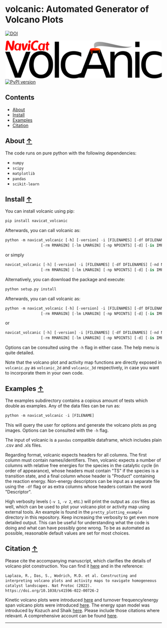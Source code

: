 volcanic: Automated Generator of Volcano Plots
==============================================
[![DOI](https://zenodo.org/badge/381737392.svg)](https://zenodo.org/badge/latestdoi/381737392)

![volcanic logo](./images/volcanic_logo.png)
[![PyPI version](https://badge.fury.io/py/navicat_marc.svg)](https://badge.fury.io/py/navicat_marc)

## Contents
* [About](#about-)
* [Install](#install-)
* [Examples](#examples-)
* [Citation](#citation-)

## About [↑](#about)

The code runs on pure python with the following dependencies: 
- `numpy`
- `scipy`
- `matplotlib`
- `pandas`
- `scikit-learn`


## Install [↑](#install)

You can install volcanic using pip:

```python
pip install navicat_volcanic
```

Afterwards, you can call volcanic as:

```python
python -m navicat_volcanic [-h] [-version] -i [FILENAMES] [-df DFILENAMES] [-nd ND] [-v VERB] [-r RUNMODE] [-lsfer | -thermo | -kinetic | -es | -tof | -all] [-T TEMP] [-pm PLOTMODE] [-ic IC] [-fc FC]
                [-rm RMARGIN] [-lm LMARGIN] [-np NPOINTS] [-d] [-is IMPUTER_STRAT] [-refill]
```
or simply
```python
navicat_volcanic [-h] [-version] -i [FILENAMES] [-df DFILENAMES] [-nd ND] [-v VERB] [-r RUNMODE] [-lsfer | -thermo | -kinetic | -es | -tof | -all] [-T TEMP] [-pm PLOTMODE] [-ic IC] [-fc FC]
                [-rm RMARGIN] [-lm LMARGIN] [-np NPOINTS] [-d] [-is IMPUTER_STRAT] [-refill]
```

Alternatively, you can download the package and execute:

```python 
python setup.py install
```

Afterwards, you can call volcanic as:

```python
python -m navicat_volcanic [-h] [-version] -i [FILENAMES] [-df DFILENAMES] [-nd ND] [-v VERB] [-r RUNMODE] [-lsfer | -thermo | -kinetic | -es | -tof | -all] [-T TEMP] [-pm PLOTMODE] [-ic IC] [-fc FC]
                [-rm RMARGIN] [-lm LMARGIN] [-np NPOINTS] [-d] [-is IMPUTER_STRAT] [-refill]
```
or
```python
navicat_volcanic [-h] [-version] -i [FILENAMES] [-df DFILENAMES] [-nd ND] [-v VERB] [-r RUNMODE] [-lsfer | -thermo | -kinetic | -es | -tof | -all] [-T TEMP] [-pm PLOTMODE] [-ic IC] [-fc FC]
                [-rm RMARGIN] [-lm LMARGIN] [-np NPOINTS] [-d] [-is IMPUTER_STRAT] [-refill]
```


Options can be consulted using the `-h` flag in either case. The help menu is quite detailed. 

Note that the volcano plot and activity map functions are directly exposed in `volcanic.py` as `volcanic_2d` and `volcanic_3d` respectively, in case you want to incorporate them in your own code.

## Examples [↑](#examples)

The examples subdirectory contains a copious amount of tests which double as examples. Any of the data files can be run as:

```python
python -m navicat_volcanic -i [FILENAME]
```

This will query the user for options and generate the volcano plots as png images. Options can be consulted with the `-h` flag.

The input of volcanic is a `pandas` compatible dataframe, which includes plain .csv and .xls files. 

Regarding format, volcanic expects headers for all columns. The first column must contain names/identifiers. Then, volcanic expects a number of columns with relative free energies for the species in the catalytic cycle (in order of appearance), whose headers must contain "TS" if the species is a transition state, and a final column whose header is "Product" containing the reaction energy. Non-energy descriptors can be input as a separate file using the `-df` flag or as extra columns whose headers contain the word "Descriptor".

High verbosity levels (`-v 1`, `-v 2`, etc.) will print the output as .csv files as well, which can be used to plot your volcano plot or activity map using external tools. An example is found in the `pretty_plotting_example` directory in this repository. Keep increasing the verbosity to get even more detailed output. This can be useful for understanding what the code is doing and what can have possibly gone wrong. To be as automated as possible, reasonable default values are set for most choices.


## Citation [↑](#citation)

Please cite the accompanying manuscript, which clarifies the details of volcano plot construction. You can find it [here](https://rdcu.be/cT7uu) and in the reference:

```
Laplaza, R., Das, S., Wodrich, M.D. et al. Constructing and interpreting volcano plots and activity maps to navigate homogeneous catalyst landscapes. Nat Protoc (2022). https://doi.org/10.1038/s41596-022-00726-2
```

Kinetic volcano plots were introduced [here](https://doi.org/10.1039/C6SC01660J) and turnover frequency/energy span volcano plots were introduced [here](https://doi.org/10.1021/acscatal.9b00717). The energy span model was introduced by Kozuch and Shaik [here](https://doi.org/10.1021/ar1000956). Please include those citations where relevant. A comprehensive account can be found [here](https://doi.org/10.1021/acs.accounts.0c00857).


---


